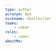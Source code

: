 ```yaml
---
type: author
acronym: dwä
nickname: Skullkiller
teams:
    - robot
roles: 
    - coder
aboutMe:
---
```

